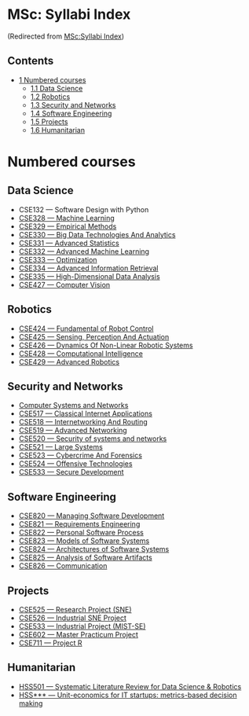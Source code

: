 






MSc: Syllabi Index
==================



(Redirected from [MSc:Syllabi Index](/index.php?title=MSc:Syllabi_Index&redirect=no "MSc:Syllabi Index"))


Contents
--------


* [1 Numbered courses](#Numbered_courses)
	+ [1.1 Data Science](#Data_Science)
	+ [1.2 Robotics](#Robotics)
	+ [1.3 Security and Networks](#Security_and_Networks)
	+ [1.4 Software Engineering](#Software_Engineering)
	+ [1.5 Projects](#Projects)
	+ [1.6 Humanitarian](#Humanitarian)



Numbered courses
================


Data Science
------------


* CSE132 — Software Design with Python
* [CSE328 — Machine Learning](https://eduwiki.innopolis.university/index.php/MSc:_Machine_Learning)
* [CSE329 — Empirical Methods](https://eduwiki.innopolis.university/index.php/MSc:_Empirical_Methods)
* [CSE330 — Big Data Technologies And Analytics](https://eduwiki.innopolis.university/index.php/MSc:_Big_Data_Technologies_And_Analytics)
* [CSE331 — Advanced Statistics](https://eduwiki.innopolis.university/index.php/MSc:_Advanced_Statistics)
* [CSE332 — Advanced Machine Learning](https://eduwiki.innopolis.university/index.php/MSc:_Advanced_Machine_Learning)
* [CSE333 — Optimization](https://eduwiki.innopolis.university/index.php/MSc:_Optimization)
* [CSE334 — Advanced Information Retrieval](https://eduwiki.innopolis.university/index.php/MSc:_Advanced_Information_Retrieval)
* [CSE335 — High-Dimensional Data Analysis](https://eduwiki.innopolis.university/index.php/MSc:_High-Dimensional_Data_Analysis)
* [CSE427 — Computer Vision](https://eduwiki.innopolis.university/index.php/MSc:_Computer_Vision)


Robotics
--------


* [CSE424 — Fundamental of Robot Control](https://eduwiki.innopolis.university/index.php/MSc:_Fundamentals_of_Robot_Control)
* [CSE425 — Sensing, Perception And Actuation](https://eduwiki.innopolis.university/index.php/MSc:_Sensing_Perception_Actuation)
* [CSE426 — Dynamics Of Non-Linear Robotic Systems](https://eduwiki.innopolis.university/index.php/MSc:_Dynamics_Of_Non_Linear_Robotic_Systems)
* [CSE428 — Computational Intelligence](https://eduwiki.innopolis.university/index.php/MSc:_Computational_Intelligence)
* [CSE429 — Advanced Robotics](https://eduwiki.innopolis.university/index.php/MSc:_Advanced_Robotics)


Security and Networks
---------------------


* [Computer Systems and Networks](https://eduwiki.innopolis.university/index.php/MSc:_Computer_Systems_and_Networks)
* [CSE517 — Classical Internet Applications](https://eduwiki.innopolis.university/index.php/MSc:_Classical_Internet_Applications)
* [CSE518 — Internetworking And Routing](https://eduwiki.innopolis.university/index.php/MSc:_Inter_Networking_and_Routing)
* [CSE519 — Advanced Networking](https://eduwiki.innopolis.university/index.php/MSc:_Advanced_Networking)
* [CSE520 — Security of systems and networks](https://eduwiki.innopolis.university/index.php/MSc:_Security_of_systems_and_networks)
* [CSE521 — Large Systems](https://eduwiki.innopolis.university/index.php/MSc:_Large_Systems)
* [CSE523 — Cybercrime And Forensics](https://eduwiki.innopolis.university/index.php/MSc:_Cybercrime_Forensics)
* [CSE524 — Offensive Technologies](https://eduwiki.innopolis.university/index.php/MSc:_Offensive_Technologies)
* [CSE533 — Secure Development](https://eduwiki.innopolis.university/index.php/MSc:_Secure_Development)


Software Engineering
--------------------


* [CSE820 — Managing Software Development](https://eduwiki.innopolis.university/index.php/MSc:_Managing_Software_Development)
* [CSE821 — Requirements Engineering](https://eduwiki.innopolis.university/index.php/MSc:_Requirements_Engineering)
* [CSE822 — Personal Software Process](https://eduwiki.innopolis.university/index.php/MSc:_Personal_Software_Process)
* [CSE823 — Models of Software Systems](https://eduwiki.innopolis.university/index.php/MSc:_Models_Software_Systems)
* [CSE824 — Architectures of Software Systems](https://eduwiki.innopolis.university/index.php/MSc:_Architectures_of_Software_Systems)
* [CSE825 — Analysis of Software Artifacts](https://eduwiki.innopolis.university/index.php/MSc:_Analysis_Software_Artifacts)
* [CSE826 — Communication](https://eduwiki.innopolis.university/index.php/MSc:_Communication)


Projects
--------


* [CSE525 — Research Project (SNE)](https://eduwiki.innopolis.university/index.php/MSc:_Research_Project_SNE)
* [CSE526 — Industrial SNE Project](https://eduwiki.innopolis.university/index.php/MSc:_Industrial_SNE_Project)
* [CSE533 — Industrial Project (MIST-SE)](https://eduwiki.innopolis.university/index.php/MSc:_Industrial_Project)
* [CSE602 — Master Practicum Project](https://eduwiki.innopolis.university/index.php/MSc:_Master_Practicum_Project)
* [CSE711 — Project R](https://eduwiki.innopolis.university/index.php/MSc:_Project_R)


Humanitarian
------------


* [HSS501 — Systematic Literature Review for Data Science & Robotics](https://eduwiki.innopolis.university/index.php/MSc:_SystematicLiteratureReviewForDataScience&Robotics)
* [HSS\*\*\* — Unit-economics for IT startups: metrics-based decision making](https://eduwiki.innopolis.university/index.php/MSc:_Unit-economics_For_IT_startups)










